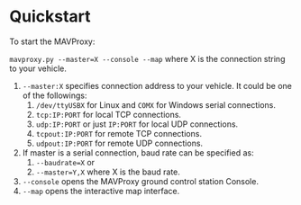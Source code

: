 # Quickstart
To start the MAVProxy:

`mavproxy.py --master=X --console --map` where X is the connection string to your vehicle.

1. `--master:X` specifies connection address to your vehicle. It could be one of the followings:
   1. `/dev/ttyUSBX` for Linux and `COMX` for Windows serial connections.
   2. `tcp:IP:PORT` for local TCP connections.
   3. `udp:IP:PORT` or just `IP:PORT` for local UDP connections.
   4. `tcpout:IP:PORT` for remote TCP connections.
   5. `udpout:IP:PORT` for remote UDP connections.
2. If master is a serial connection, baud rate can be specified as:
   1. `--baudrate=X` or 
   2. `--master=Y,X` where X is the baud rate.
3. `--console` opens the MAVProxy ground control station Console.
4. `--map` opens the interactive map interface.